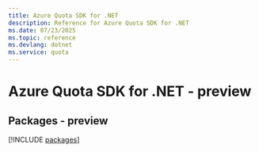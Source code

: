 ```yaml
---
title: Azure Quota SDK for .NET
description: Reference for Azure Quota SDK for .NET
ms.date: 07/23/2025
ms.topic: reference
ms.devlang: dotnet
ms.service: quota
---
```

# Azure Quota SDK for .NET - preview
## Packages - preview
[!INCLUDE [packages](quota-index.md)]